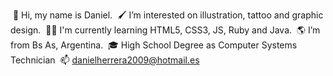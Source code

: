​ 👋 Hi, my name is Daniel.
​ 🖌️ I’m interested on illustration, tattoo and graphic design.
​ 👨‍💻 I'm currently learning HTML5, CSS3, JS, Ruby and Java. 
​ 🌎 I’m from Bs As, Argentina.
​ 🎓 High School Degree as Computer Systems Technician
​ 📫 danielherrera2009@hotmail.es
